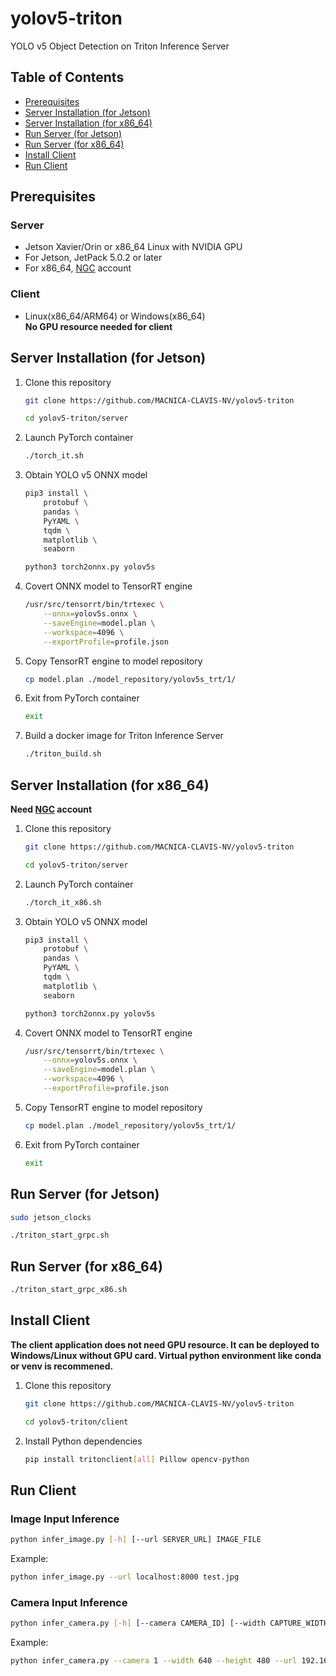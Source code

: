 # yolov5-triton
YOLO v5 Object Detection on Triton Inference Server

Table of Contents
-----------------
- [Prerequisites](#prerequisites)
- [Server Installation (for Jetson)](#server-installation-for-jetson)
- [Server Installation (for x86_64)](#server-installation-for-x86_64)
- [Run Server (for Jetson)](#run-server-for-jetson)
- [Run Server (for x86_64)](#run-server-for-x86_64)
- [Install Client](#install-client)
- [Run Client](#run-client)

## Prerequisites

### Server
- Jetson Xavier/Orin or x86_64 Linux with NVIDIA GPU
- For Jetson, JetPack 5.0.2 or later
- For x86_64, [NGC](https://catalog.ngc.nvidia.com/) account

### Client
- Linux(x86_64/ARM64) or Windows(x86_64)  
**No GPU resource needed for client**

## Server Installation (for Jetson)

1. Clone this repository

	```bash
	git clone https://github.com/MACNICA-CLAVIS-NV/yolov5-triton
	```

	```bash
	cd yolov5-triton/server
	```
	
1. Launch PyTorch container

	```bash
	./torch_it.sh
	```

1. Obtain YOLO v5 ONNX model

	```bash
	pip3 install \
		protobuf \
		pandas \
		PyYAML \
		tqdm \
		matplotlib \
		seaborn
	```

	```bash
	python3 torch2onnx.py yolov5s
	```

1. Covert ONNX model to TensorRT engine

	```bash
	/usr/src/tensorrt/bin/trtexec \
		--onnx=yolov5s.onnx \
		--saveEngine=model.plan \
		--workspace=4096 \
		--exportProfile=profile.json
	```

1. Copy TensorRT engine to model repository

	```bash
	cp model.plan ./model_repository/yolov5s_trt/1/
	```

1. Exit from PyTorch container

	```bash
	exit
	```

1. Build a docker image for Triton Inference Server

	```bash
	./triton_build.sh
	```
	
## Server Installation (for x86_64)
**Need [NGC](https://catalog.ngc.nvidia.com/) account**

1. Clone this repository

	```bash
	git clone https://github.com/MACNICA-CLAVIS-NV/yolov5-triton
	```

	```bash
	cd yolov5-triton/server
	```
	
1. Launch PyTorch container

	```bash
	./torch_it_x86.sh
	```

1. Obtain YOLO v5 ONNX model

	```bash
	pip3 install \
		protobuf \
		pandas \
		PyYAML \
		tqdm \
		matplotlib \
		seaborn
	```

	```bash
	python3 torch2onnx.py yolov5s
	```

1. Covert ONNX model to TensorRT engine

	```bash
	/usr/src/tensorrt/bin/trtexec \
		--onnx=yolov5s.onnx \
		--saveEngine=model.plan \
		--workspace=4096 \
		--exportProfile=profile.json
	```

1. Copy TensorRT engine to model repository

	```bash
	cp model.plan ./model_repository/yolov5s_trt/1/
	```

1. Exit from PyTorch container

	```bash
	exit
	```

## Run Server (for Jetson)

```bash
sudo jetson_clocks
```
```bash
./triton_start_grpc.sh
```

## Run Server (for x86_64)

```bash
./triton_start_grpc_x86.sh
```

## Install Client

**The client application does not need GPU resource. It can be deployed to Windows/Linux without GPU card. Virtual python environment like conda or venv is recommened.**

1. Clone this repository

	```bash
	git clone https://github.com/MACNICA-CLAVIS-NV/yolov5-triton
	```

	```bash
	cd yolov5-triton/client
	```

1. Install Python dependencies

	```bash
	pip install tritonclient[all] Pillow opencv-python
	```

## Run Client

### Image Input Inference

```bash
python infer_image.py [-h] [--url SERVER_URL] IMAGE_FILE
```

Example:
```bash
python infer_image.py --url localhost:8000 test.jpg
```

### Camera Input Inference

```bash
python infer_camera.py [-h] [--camera CAMERA_ID] [--width CAPTURE_WIDTH] [--height CAPTURE_HEIGHT] [--url SERVER_URL]
```

Example:
```bash
python infer_camera.py --camera 1 --width 640 --height 480 --url 192.168.XXX.XXX:8000
```
